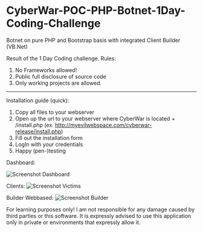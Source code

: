 # CyberWar-POC-PHP-Botnet-1Day-Coding-Challenge
Botnet on pure PHP and Bootstrap basis with integrated Client Builder (VB.Net)

Result of the 1 Day Coding challenge. 
Rules: 
1. No Frameworks allowed!
2. Public full disclosure of source code
3. Only working projects are allowed.
------------------------------------------------------

Installation guide (quick):
1. Copy all files to your webserver
2. Open up the url to your webserver where CyberWar is located + /install.php (ex. http://myevilwebspace.com/cyberwar-release/install.php)
3. Fill out the installation form
4. LogIn with your credentials
5. Happy (pen-)testing

Dashboard:

![Screenshot Dashboard](https://i.ibb.co/L6xDJHD/dashboard.png)

Clients:
![Screenshot Victims](https://i.ibb.co/3kgkCb0/victims.png)

Builder Webbased:
![Screenshot Builder](https://i.ibb.co/nLjYgT3/build.png)

For learning purposes only! I am not responsible for any damage caused by third parties or this software. It is expressly advised to use this application only in private or environments that expressly allow it.
